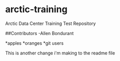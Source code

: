 # arctic-training
Arctic Data Center Training Test Repository

##Contributors
-Allen Bondurant

*apples
*oranges
*git users

This is another change i'm making to the readme file